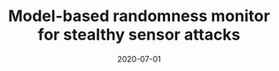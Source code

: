 ---
title: "Model-based randomness monitor for stealthy sensor attacks"
collection: publications
detail: "disabled"
# permalink: /publication/RandomnessMonitor-ACC20
# excerpt: 'This paper is about the number 3. The number 4 is left for future work.'
permalink: 'https://paulbonczek.github.io/projects/1_project/'
date: 2020-07-01
venue: '2020 American Control Conference (ACC)'
paperurl: '/files/pdf/publications/Model-based_Randomness_Monitor_for_Stealthy_Sensor_Attacks.pdf'
link: 'https://ieeexplore.ieee.org/abstract/document/9147412'
citation: 'Bonczek, P.J., Gao, S. and Bezzo, N., 2020, July. Model-based randomness monitor for stealthy sensor attacks. In 2020 American Control Conference (ACC) (pp. 2036-2042). IEEE.'
order_number: 30
---